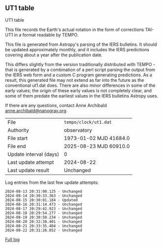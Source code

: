 
## UT1 table

UT1 table

This file records the Earth's actual rotation in the form of
corrections TAI-UT1 in a format readable by TEMPO.

This file is generated from Astropy's parsing of the IERS
bulletins. It should be updated approximately monthly, and it
includes the IERS predictions covering about a year after the
publication date.

This differs slightly from the version traditionally distributed
with TEMPO - that is generated by a combination of a perl script
parsing the output from the IERS web form and a custom C program
generating predictions. As a result, this generated file may not
extend as far into the future as the conventional ut1.dat does.
There are also minor differences in some of the early values; the
origin of these early values is not completely clear, and some of
them predate the earliest values in the IERS bulletins Astropy uses.

If there are any questions, contact Anne Archibald
<anne.archibald@nanograv.org>.

|     |     |
|:--- |:--- |
| File | `tempo/clock/ut1.dat` |
| Authority | observatory |
| File start | 1973-01-02 MJD 41684.0 |
| File end | 2025-08-23 MJD 60910.0 |
| Update interval (days) | 0 |
| Last update attempt | 2024-08-22 |
| Last update result | Unchanged |

Log entries from the last few update attempts:
```
2024-08-13 20:31:00.125 - Unchanged
2024-08-14 20:30:33.363 - Unchanged
2024-08-15 20:30:01.184 - Updated
2024-08-16 20:31:14.473 - Unchanged
2024-08-17 20:29:42.923 - Unchanged
2024-08-18 20:29:54.277 - Unchanged
2024-08-19 20:30:50.234 - Unchanged
2024-08-20 20:32:38.401 - Unchanged
2024-08-21 20:33:35.404 - Unchanged
2024-08-22 20:31:26.852 - Unchanged
```
[Full log](https://raw.githubusercontent.com/ipta/pulsar-clock-corrections/main/log/tempo/clock/ut1.dat.log)
